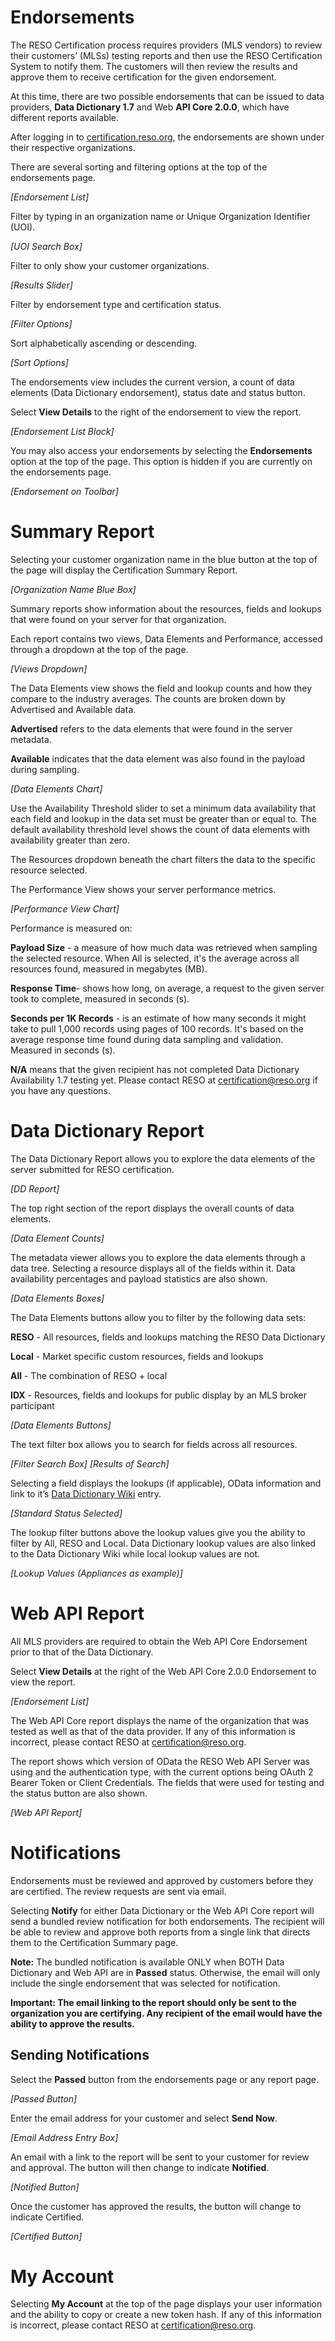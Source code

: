# Endorsements
The RESO Certification process requires providers (MLS vendors) to review their customers’ (MLSs) testing reports and then use the RESO Certification System to notify them. The customers will then review the results and approve them to receive certification for the given endorsement.

At this time, there are two possible endorsements that can be issued to data providers, **Data Dictionary 1.7** and Web **API Core 2.0.0**, which have different reports available.

After logging in to [certification.reso.org](certification.reso.org), the endorsements are shown under their respective organizations.

There are several sorting and filtering options at the top of the endorsements page.

_[Endorsement List]_

Filter by typing in an organization name or Unique Organization Identifier (UOI).

_[UOI Search Box]_

Filter to only show your customer organizations.

_[Results Slider]_

Filter by endorsement type and certification status.

_[Filter Options]_

Sort alphabetically ascending or descending.

_[Sort Options]_

The endorsements view includes the current version, a count of data elements (Data Dictionary endorsement), status date and status button.

Select **View Details** to the right of the endorsement to view the report.

_[Endorsement List Block]_

You may also access your endorsements by selecting the **Endorsements** option at the top of the page. This option is hidden if you are currently on the endorsements page.

_[Endorsement on Toolbar]_

# Summary Report
Selecting your customer organization name in the blue button at the top of the page will display the Certification Summary Report.

_[Organization Name Blue Box]_

Summary reports show information about the resources, fields and lookups that were found on your server for that organization.

Each report contains two views, Data Elements and Performance, accessed through a dropdown at the top of the page.

_[Views Dropdown]_

The Data Elements view shows the field and lookup counts and how they compare to the industry averages. The counts are broken down by Advertised and Available data.

**Advertised** refers to the data elements that were found in the server metadata.

**Available** indicates that the data element was also found in the payload during sampling.

_[Data Elements Chart]_

Use the Availability Threshold slider to set a minimum data availability that each field and lookup in the data set must be greater than or equal to. The default availability threshold level shows the count of data elements with availability greater than zero.

The Resources dropdown beneath the chart filters the data to the specific resource selected.

The Performance View shows your server performance metrics.

_[Performance View Chart]_

Performance is measured on:

**Payload Size** - a measure of how much data was retrieved when sampling the selected resource. When All is selected, it's the average across all resources found, measured in megabytes (MB).

**Response Time**- shows how long, on average, a request to the given server took to complete, measured in seconds (s).

**Seconds per 1K Records** -  is an estimate of how many seconds it might take to pull 1,000 records using pages of 100 records. It's based on the average response time found during data sampling and validation. Measured in seconds (s).

**N/A** means that the given recipient has not completed Data Dictionary Availability 1.7 testing yet. Please contact RESO at certification@reso.org if you have any questions.

# Data Dictionary Report
The Data Dictionary Report allows you to explore the data elements of the server submitted for RESO certification.

_[DD Report]_

The top right section of the report displays the overall counts of data elements.

_[Data Element Counts]_

The metadata viewer allows you to explore the data elements through a data tree. Selecting a resource displays all of the fields within it. Data availability percentages and payload statistics are also shown.

_[Data Elements Boxes]_

The Data Elements buttons allow you to filter by the following data sets:

**RESO** - All resources, fields and lookups matching the RESO Data Dictionary

**Local** - Market specific custom resources, fields and lookups

**All** - The combination of RESO + local

**IDX** - Resources, fields and lookups for public display by an MLS broker participant

_[Data Elements Buttons]_

The text filter box allows you to search for fields across all resources.

_[Filter Search Box]
[Results of Search]_

Selecting a field displays the lookups (if applicable), OData information and link to it’s [Data Dictionary Wiki](https://ddwiki.reso.org/display/DDW17/RESO+Data+Dictionary+Wiki+1.7) entry.

_[Standard Status Selected]_

The lookup filter buttons above the lookup values give you the ability to filter by All, RESO and Local. Data Dictionary lookup values are also linked to the Data Dictionary Wiki while local lookup values are not.

_[Lookup Values (Appliances as example)]_

# Web API Report
All MLS providers are required to obtain the Web API Core Endorsement prior to that of the Data Dictionary.

Select **View Details** at the right of the Web API Core 2.0.0 Endorsement to view the report.

_[Endorsement List]_

The Web API Core report displays the name of the organization that was tested as well as that of the data provider. If any of this information is incorrect, please contact RESO at certification@reso.org.

The report shows which version of OData the RESO Web API Server was using and the authentication type, with the current options being OAuth 2 Bearer Token or Client Credentials. The fields that were used for testing and the status button are also shown.

_[Web API Report]_

# Notifications
Endorsements must be reviewed and approved by customers before they are certified. The review requests are sent via email.

Selecting **Notify** for either Data Dictionary or the Web API Core report will send a bundled review notification for both endorsements. The recipient will be able to review and approve both reports from a single link that directs them to the Certification Summary page.

**Note:** The bundled notification is available ONLY when BOTH Data Dictionary and Web API are in **Passed** status. Otherwise, the email will only include the single endorsement that was selected for notification.

**Important: The email linking to the report should only be sent to the organization you are certifying. Any recipient of the email would have the ability to approve the results.**

## Sending Notifications
Select the **Passed** button from the endorsements page or any report page.

_[Passed Button]_

Enter the email address for your customer and select **Send Now**.

_[Email Address Entry Box]_

An email with a link to the report will be sent to your customer for review and approval. The button will then change to indicate **Notified**.

_[Notified Button]_

Once the customer has approved the results, the button will change to indicate Certified.

_[Certified Button]_

# My Account
Selecting **My Account** at the top of the page displays your user information and the ability to copy or create a new token hash. If any of this information is incorrect, please contact RESO at certification@reso.org.
